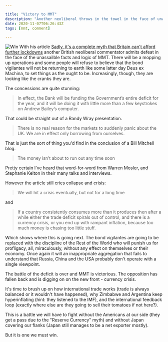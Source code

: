 ```yaml
---

title: "Victory to MMT"
description: "Another neoliberal throws in the towel in the face of unassailable facts and logic"
date: 2020-11-07T06:26:43Z
tags: [mmt, comment]

---
```

![Win](https://upload.wikimedia.org/wikipedia/commons/2/26/Canada2010WinterOlympicsOTcelebration.jpg)
With his article [Sadly, it's a complete myth that Britain can't afford
further lockdowns][1] another British neoliberal commentator admits
defeat in the face of the unassailble facts and logic of MMT. There will be a mopping up
operations and some people will refuse to believe that the bond vigilantes
will not be returning to earth like some latter day
Deus ex Machina, to set things as the ought to be. Increasingly, though, they are looking like the cranks they are.

The concessions are quite stunning:

> In effect, the Bank will be funding the Government’s entire deficit for the year, and it will be doing it with little more than a few keystrokes on Andrew Bailey’s computer.

That could be straight out of a Randy Wray presentation.

> There is no real reason for the markets to suddenly panic about the UK. We are in effect only borrowing from ourselves.

That is just the sort of thing you'd find in the conclusion of a Bill Mitchell blog.

> The money isn’t about to run out any time soon

Pretty certain I've heard that word-for-word from Warren Mosler, and Stephanie Kelton in their many talks and interviews.

However the article still cries collapse and crisis:

> We will hit a crisis eventually, but not for a long time

and

> If a country consistently consumes more than it produces then after a while either the trade deficit spirals out of control, and there is a currency crisis, or you end up with rampant inflation, because too much money is chasing too little stuff.

Which shows where this is going next. The bond vigilantes are going to
be replaced with the discipline of the Rest of the World who will punish
us for profligacy, all, miraculously, without any effect on themselves
or their economy. Once again it will an inappropriate aggregation that
fails to understand that Russia, China and the USA probably don't operate
with a single viewpoint.

The battle of the deficit is over and MMT is victorious. The opposition
has fallen back and is digging on on the new front - currency crisis.

It's time to brush up on how international trade works (trade is always
balanced or it wouldn't have happened), why Zimbabwe and Argentina keep
hyperinflating (hint: they listened to the IMF), and the international
feedback loop (exactly where else are they going to sell their tomatoes
if not here?).

This is a battle we will have to fight without the Americans at our side
(they get a pass due to the "Reserve Currency" myth) and without Japan
covering our flanks (Japan still manages to be a net exporter mostly).

But it is one we must win.


[1]: https://www.telegraph.co.uk/news/2020/11/05/sadly-complete-myth-britain-cant-afford-lockdowns/ 

